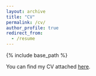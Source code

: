 ```yaml
---
layout: archive
title: "CV"
permalink: /cv/
author_profile: true
redirect_from:
  - /resume
---
```


{% include base_path %}

You can find my CV attached [here](https://drive.google.com/file/d/1H6LmyiL9RL9CdvkOKlLVpQB_5gac2R38/view?usp=sharing).
